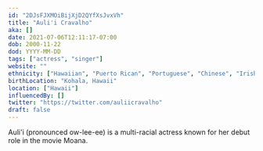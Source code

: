 ```yaml
---
id: "2DJsFJXMOiBijXjD2QYfXsJvxVh"
title: "Auli'i Cravalho"
aka: []
date: 2021-07-06T12:11:17-07:00
dob: 2000-11-22
dod: YYYY-MM-DD
tags: ["actress", "singer"]
website: ""
ethnicity: ["Hawaiian", "Puerto Rican", "Portuguese", "Chinese", "Irish"]
birthLocation: "Kohala, Hawaii"
location: ["Hawaii"]
influencedBy: []
twitter: "https://twitter.com/auliicravalho"
draft: false
---
```


Auli'i (pronounced ow-lee-ee) is a multi-racial actress known for her debut role
in the movie Moana.
